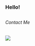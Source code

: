 ### Hello! 
 
<!-- ###### What I Know . . .
 
 <div>
  <img src="https://img.shields.io/badge/Python-14354C?style=for-the-badge&logo=python&logoColor=white">
  <img src="https://img.shields.io/badge/Java-ED8B00?style=for-the-badge&logo=java&logoColor=white">
  <img src="https://img.shields.io/badge/MySQL-00000F?style=for-the-badge&logo=mysql&logoColor=white">
  <img src="https://img.shields.io/badge/HTML5-E34F26?style=for-the-badge&logo=html5&logoColor=white">
  <img src="https://img.shields.io/badge/CSS3-1572B6?style=for-the-badge&logo=css3&logoColor=white">
 </div>
 
 ###### What I'm learning . . .
 
 <div>
  <img src="https://img.shields.io/badge/JavaScript-F7DF1E?style=for-the-badge&logo=javascript&logoColor=black">
  <img src="https://img.shields.io/badge/Go-00ADD8?style=for-the-badge&logo=go&logoColor=white">
  <img src="https://img.shields.io/badge/Ruby-CC342D?style=for-the-badge&logo=ruby&logoColor=white">
  <img src="https://img.shields.io/badge/Kotlin-0095D5?&style=for-the-badge&logo=kotlin&logoColor=white">
  <img src="https://img.shields.io/badge/React-20232A?style=for-the-badge&logo=react&logoColor=61DAFB">
 </div>
-->

<!--
**tainadacruz/tainadacruz** is a ✨ _special_ ✨ repository because its `README.md` (this file) appears on your GitHub profile.

Here are some ideas to get you started:

- 🔭 I’m currently working on ...
- 🌱 I’m currently learning ...
- 👯 I’m looking to collaborate on ...
- 🤔 I’m looking for help with ...
- 💬 Ask me about ...
- 📫 How to reach me: ...
- 😄 Pronouns: ...
- ⚡ Fun fact: ...
-->

<!--
[![Top Langs](https://github-readme-stats.vercel.app/api/top-langs/?username=tainadacruz&langs_count=25&hide=shell,html,css,twig&layout=compact&theme=dark)](https://github.com/anuraghazra/github-readme-stats)

 [![Taina's github stats](https://github-readme-stats.vercel.app/api?username=tainadacruz&theme=dracula&show_icons=true&count_private=true&include_all_commits=true&hide=stars)](https://github.com/anuraghazra/github-readme-stats) 

![Snake animation](https://github.com/tainadacruz/tainadacruz/blob/output/github-contribution-grid-snake.svg)
-->

##

###### Contact Me
<div>
  <a href="https://www.linkedin.com/in/taina-da-cruz/"><img src="https://img.shields.io/badge/LinkedIn-0077B5?style=for-the-badge&logo=linkedin&logoColor=white"></a>
</div>

